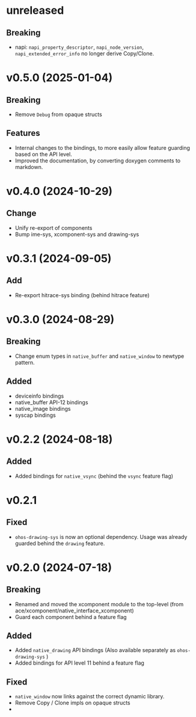 # unreleased

## Breaking 

- napi: `napi_property_descriptor`, `napi_node_version`, `napi_extended_error_info` no longer derive Copy/Clone.

# v0.5.0 (2025-01-04)

## Breaking

- Remove `Debug` from opaque structs

## Features

- Internal changes to the bindings, to more easily allow feature guarding based on the API level.
- Improved the documentation, by converting doxygen comments to markdown.

# v0.4.0 (2024-10-29)

## Change

- Unify re-export of components
- Bump ime-sys, xcomponent-sys and drawing-sys

# v0.3.1 (2024-09-05)

## Add

- Re-export hitrace-sys binding (behind hitrace feature)

# v0.3.0 (2024-08-29)

## Breaking

- Change enum types in `native_buffer` and `native_window` to newtype pattern.

## Added

- deviceinfo bindings 
- native_buffer API-12 bindings
- native_image bindings
- syscap bindings

# v0.2.2 (2024-08-18)

## Added

- Added bindings for `native_vsync` (behind the `vsync` feature flag)

# v0.2.1

## Fixed

- `ohos-drawing-sys` is now an optional dependency. Usage was already guarded behind the `drawing`
  feature.

# v0.2.0 (2024-07-18)

## Breaking

- Renamed and moved the xcomponent module to the top-level  (from ace/xcomponent/native_interface_xcomponent)
- Guard each component behind a feature flag

## Added

- Added `native_drawing` API bindings (Also available separately as `ohos-drawing-sys` )
- Added bindings for API level 11 behind a feature flag

## Fixed

- `native_window` now links against the correct dynamic library.
- Remove Copy / Clone impls on opaque structs
- 